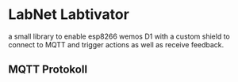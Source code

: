 # LabNet Labtivator

a small library to enable esp8266 wemos D1 with a custom shield to connect to MQTT and trigger actions as well as receive feedback.

## MQTT Protokoll
